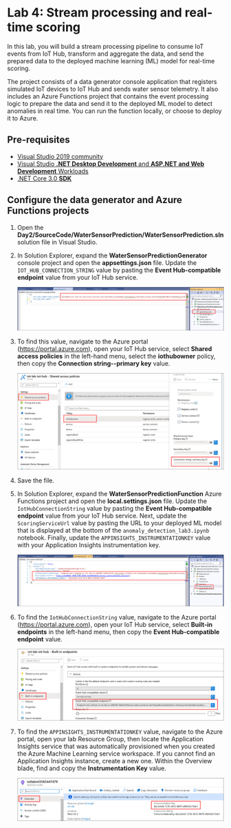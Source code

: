 # Lab 4: Stream processing and real-time scoring

In this lab, you will build a stream processing pipeline to consume IoT events from IoT Hub, transform and aggregate the data, and send the prepared data to the deployed machine learning (ML) model for real-time scoring.

The project consists of a data generator console application that registers simulated IoT devices to IoT Hub and sends water sensor telemetry. It also includes an Azure Functions project that contains the event processing logic to prepare the data and send it to the deployed ML model to detect anomalies in real time. You can run the function locally, or choose to deploy it to Azure.

## Pre-requisites

- [Visual Studio 2019 community](https://visualstudio.microsoft.com/vs/community/)
- [Visual Studio **.NET Desktop Development** and **ASP.NET and Web Development** Workloads](https://docs.microsoft.com/en-us/visualstudio/install/modify-visual-studio?view=vs-2019)
- [.NET Core 3.0 **SDK**](https://dotnet.microsoft.com/download/dotnet-core/3.0)

## Configure the data generator and Azure Functions projects

1. Open the **Day2/SourceCode/WaterSensorPrediction/WaterSensorPrediction.sln** solution file in Visual Studio.

2. In Solution Explorer, expand the **WaterSensorPredictionGenerator** console project and open the **appsettings.json** file. Update the `IOT_HUB_CONNECTION_STRING` value by pasting the **Event Hub-compatible endpoint** value from your IoT Hub service.

   ![The appsettings.json file is displayed.](media/vs-app-settings.png 'Solution Explorer')

3. To find this value, navigate to the Azure portal (<https://portal.azure.com>), open your IoT Hub service, select **Shared access policies** in the left-hand menu, select the **iothubowner** policy, then copy the **Connection string--primary key** value.

   ![The IoT Hub shared access policies blade is displayed.](media/iot-hub-connection-string.png 'IoT Hub')

4. Save the file.

5. In Solution Explorer, expand the **WaterSensorPredictionFunction** Azure Functions project and open the **local.settings.json** file. Update the `IotHubConnectionString` value by pasting the **Event Hub-compatible endpoint** value from your IoT Hub service. Next, update the `ScoringServiceUrl` value by pasting the URL to your deployed ML model that is displayed at the bottom of the `anomaly_detection_lab3.ipynb` notebook. Finally, update the `APPINSIGHTS_INSTRUMENTATIONKEY` value with your Application Insights instrumentation key.

   ![The local.settings.json file is displayed.](media/vs-local-settings.png 'Solution Explorer')

6. To find the `IotHubConnectionString` value, navigate to the Azure portal (<https://portal.azure.com>), open your IoT Hub service, select **Built-in endpoints** in the left-hand menu, then copy the **Event Hub-compatible endpoint** value.

   ![The IoT Hub built-in endpoints blade is displayed.](media/iot-hub-endpoints.png 'IoT Hub')

7. To find the `APPINSIGHTS_INSTRUMENTATIONKEY` value, navigate to the Azure portal, open your lab Resource Group, then locate the Application Insights service that was automatically provisioned when you created the Azure Machine Learning service workspace. If you cannot find an Application Insights instance, create a new one. Within the Overview blade, find and copy the **Instrumentation Key** value.

   ![The instrumentation key is highlighted in the overview blade.](media/app-insights-instrumentation-key.png 'App Insights')
